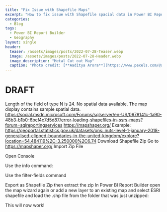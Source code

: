 ```yaml
---
title: "Fix Issue with Shapefile Maps"
excerpt: "How to fix issue with Shapefile spacial data in Power BI Report Builder (and SSRS)."
categories:
  - Blog
tags:
  - Power BI Report Builder
  - Geography
layout: single
header:
  teaser: /assets/images/posts/2022-07-28-Teaser.webp
  image: /assets/images/posts/2022-07-28-Header.webp
  image_description: "Metal Cut out Map"
  caption: "Photo credit: [**Aaditya Arora**](https://www.pexels.com/@aaditya-arora-188236/)"
---
```

# DRAFT
Length of the field of type N is 24. No spatial data available. The map display contains sample spatial data.
https://social.msdn.microsoft.com/Forums/sqlserver/en-US/0978141c-1a90-48b3-b1b0-6bcf4c7d5d87/error-loading-shapefiles-in-ssrs-maps?forum=sqlreportingservices
https://mapshaper.org/
Example:
https://geoportal.statistics.gov.uk/datasets/ons::nuts-level-1-january-2018-generalised-clipped-boundaries-in-the-united-kingdom/explore?location=54.484119%2C-3.250000%2C6.74
Download Shapefile Zip
Go to https://mapshaper.org/
Import Zip File
 
Open Console
 
Use the info command:
 
Use the filter-fields command
 
Export as Shapefile Zip then extract the zip
In Power BI Report Builder open the map wizard again or add a new layer to an existing map and select ESRI shapefile and load the .shp file from the folder that was just unzipped:
 
This will now work!
